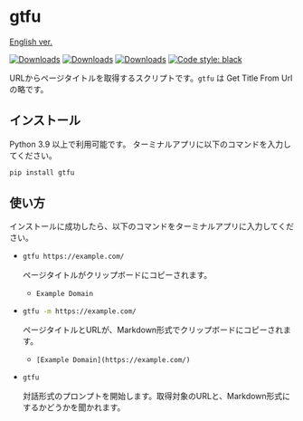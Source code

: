 # gtfu

[English ver.](https://github.com/seijinrosen/gtfu/blob/main/README.md)

[![Downloads](https://pepy.tech/badge/gtfu)](https://pepy.tech/project/gtfu)
[![Downloads](https://pepy.tech/badge/gtfu/month)](https://pepy.tech/project/gtfu)
[![Downloads](https://pepy.tech/badge/gtfu/week)](https://pepy.tech/project/gtfu)
[![Code style: black](https://img.shields.io/badge/code%20style-black-000000.svg)](https://github.com/psf/black)

URLからページタイトルを取得するスクリプトです。`gtfu` は Get Title From Url の略です。

## インストール

Python 3.9 以上で利用可能です。
ターミナルアプリに以下のコマンドを入力してください。

```sh
pip install gtfu
```

## 使い方

インストールに成功したら、以下のコマンドをターミナルアプリに入力してください。

- ```sh
  gtfu https://example.com/
  ```

  ページタイトルがクリップボードにコピーされます。
  - `Example Domain`

- ```sh
  gtfu -m https://example.com/
  ```

  ページタイトルとURLが、Markdown形式でクリップボードにコピーされます。
  - `[Example Domain](https://example.com/)`

- ```sh
  gtfu
  ```

  対話形式のプロンプトを開始します。取得対象のURLと、Markdown形式にするかどうかを聞かれます。
